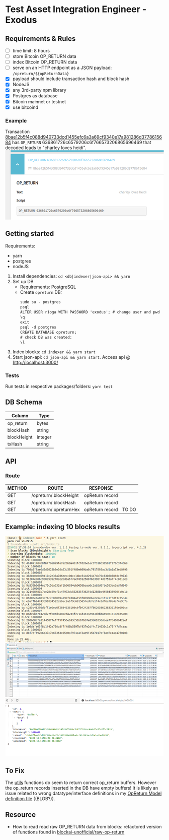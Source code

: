 # Test Asset Integration Engineer - Exodus
## Requirements & Rules
- [ ] time limit: 8 hours
- [ ] store Bitcoin OP_RETURN data
- [ ] index Bitcoin OP_RETURN data
- [ ] serve on an HTTP endpoint as a JSON payload: `/opreturn/${opReturnData}`
- [x] payload should include transaction hash and block hash
- [x] NodeJS
- [x] any 3rd-party npm library
- [x] Postgres as database
- [x] Bitcoin ~~mainnet~~ or testnet
- [x] use bitcoind

### Example
Transaction [8bae12b5f4c088d940733dcd1455efc6a3a69cf9340e17a981286d3778615684](https://www.smartbit.com.au/tx/8bae12b5f4c088d940733dcd1455efc6a3a69cf9340e17a981286d3778615684) has `OP_RETURN` 636861726c6579206c6f766573206865696469 that decoded leads to "charley loves heidi".
![tx_screenshot](./screenshots/capture_smartbit.png)

## Getting started
Requirements:
- yarn
- postgres
- nodeJS
1. Install dependencies: `cd <db|indexer|json-api> && yarn`
2. Set up DB
    - Requirements: PostgreSQL
    - Create `opreturn` DB:
      ```
      sudo su - postgres
      psql
      ALTER USER r1oga WITH PASSWORD 'exodus'; # change user and pwd
      \q
      exit
      psql -d postgres
      CREATE DATABASE opreturn;
      # check DB was created:
      \l
      ```
2. Index blocks: `cd indexer && yarn start`
2. Start json-api: `cd json-api && yarn start`. Access api @ [http://localhost:3000/](http://localhost:3000/)

### Tests
Run tests in respective packages/folders: `yarn test`

## DB Schema
|Column|Type|
|--|--|
|op_return|bytes|
|blockHash|string|
|blockHeight|integer|
|txHash|string|

## API
### Route
|METHOD|ROUTE|RESPONSE||
|--|--|--|--|
|GET|/opreturn/:blockHeight|opReturn record||
|GET|/opreturn/:blockHash|opReturn record||
|GET|/opreturn/:opreturnHex|opReturn record|TO DO|

## Example: indexing 10 blocks results
![console screenshot](./screenshots/scanning-result-console.png)
![dbeaver screenshot](./screenshots/scanning-result-dbeaver.png)
![browser screenshot](./screenshots/scanning-result-browser.png)

## To Fix
The [utils](./indexer/src/lib/utils) functions do seem to return correct op_return buffers.
However the op_return records inserted in the DB have empty buffers!
It is likely an issue related to wrong datatype/interface definitions in my [OpReturn Model definition file](./db/src/models/opreturn.ts) ((BLOB?)).


## Resource
- How to read read raw OP_RETURN data from blocks: refactored version of functions found in [blockai-unofficial/raw-op-return](https://github.com/blockai-unofficial/raw-op-return)

